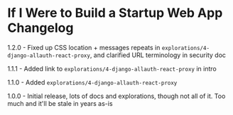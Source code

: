 # If I Were to Build a Startup Web App Changelog
1.2.0 - Fixed up CSS location + messages repeats in `explorations/4-django-allauth-react-proxy`, and clarified URL terminology in security doc

1.1.1 - Added link to `explorations/4-django-allauth-react-proxy` in intro

1.1.0 - Added `explorations/4-django-allauth-react-proxy`

1.0.0 - Initial release, lots of docs and explorations, though not all of it. Too much and it'll be stale in years as-is
